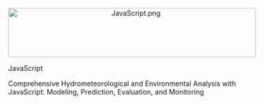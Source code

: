  <p align="center" style="margin-bottom: 1px;">
  <img src="JavaScript.png" alt="JavaScript.png" width="100%" style="max-height: 100px; object-fit: cover;"/>
 <p

# JavaScript #
Comprehensive Hydrometeorological and Environmental Analysis with JavaScript: Modeling, Prediction, Evaluation, and Monitoring
